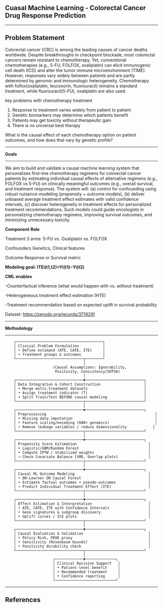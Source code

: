 ## **Cuasal Machine Learning - Colorectal Cancer Drug Response Prediction**

---
**Problem Statement**
---

Colorectal cancer (CRC) is among the leading causes of cancer deaths worldwide.
Despite breakthroughs in checkpoint blockade, most colorectal cancers remain resistant to chemotherapy. Yet, conventional chemotherapies (e.g., 5-FU, FOLFOX, oxaliplatin) can elicit immunogenic cell death (ICD) and alter the tumor immune microenvironment (TIME). However, responses vary widely between patients and are partly determined by genomic and immunologic heterogeneity. Chemotherapy with folfox(oxaliplatin, leucovorin, fluorouracil) remains a standard treatment, while fluorouracil(5-FU), oxaliplatin are also used.

key problems with chemotherapy treatment
1. Response to treatment varies widely from patient to patient
2. Genetic biomarkers may determine which patients benefit
3. Patients may get toxicity without therapeutic gain
4. There is no universal best therapy

What is the causal effect of each chemotherapy option on patient outcomes, and how does that vary by genetic profile?

___
**Goals**
___

We aim to build and validate a causal machine learning system that personalizes first-line chemotherapy regimens for colorectal cancer patients by estimating individual causal effects of alternative regimens (e.g., FOLFOX vs 5-FU) on clinically meaningful outcomes (e.g., overall survival, and treatment response). The system will: (a) control for confounding using robust nuisance-modeling (propensity + outcome models), (b) deliver unbiased average treatment effect estimates with valid confidence intervals, (c) discover heterogeneity in treatment effects for personalized treatment recommendations. Such models could guide oncologists in personalizing chemotherapy regimens, improving survival outcomes, and minimizing unnecessary toxicity.

**Component**	   **Role**

Treatment	   3 arms: 5-FU vs. Oxaliplatin vs. FOLFOX

Confounders	   Genetics, Clinical features

Outcome 	   Response or Survival metric



**Modeling goal:   ITEi​(t1​,t2​)=Yi​(t1​)−Yi​(t2​)**




**CML enables**

-Counterfactual inference (what would happen with vs. without treatment)

-Heterogeneous treatment effect estimation (HTE)

-Treatment recommendation based on expected uplift in survival probability



Dataset:  https://zenodo.org/records/3719291


---
**Methodology**
___

        ┌────────────────────────────────────────┐
        │ Clinical Problem Formulation           │
        │ • Define estimand (ATE, CATE, ITE)     │
        │ • Treatment groups & outcomes          │
        └───────────────────────────────┬────────┘
                                        │
                          (Causal Assumptions: Ignorability,
                           Positivity, Consistency/SUTVA)
                                        │
        ┌───────────────────────────────▼───────────────────────────┐
        │ Data Integration & Cohort Construction                    │
        │ • Merge multi-treatment datasets                          │
        │ • Assign treatment indicator (T)                          │
        │ • Split Train/Test BEFORE causal modeling                 │
        └───────────────────────────────┬───────────────────────────┘
                                        │
        ┌───────────────────────────────▼───────────────────────────┐
        │ Preprocessing                                                  │
        │ • Missing data imputation                                      │
        │ • Feature scaling/encoding (600+ genomics)                     │
        │ • Remove leakage variables / reduce dimensionality            │
        └───────────────────────────────┬───────────────────────────┘
                                        │
        ┌───────────────────────────────▼───────────────────────────┐
        │ Propensity Score Estimation                                 │
        │ • Logistic/GBM/Random Forest                                │
        │ • Compute IPTW / Stabilized weights                         │
        │ → Check Covariate Balance (SMD, Overlap plots)              │
        └───────────────────────────────┬───────────────────────────┘
                                        │
        ┌───────────────────────────────▼───────────────────────────┐
        │ Causal ML Outcome Modeling                                  │
        │ • DR-Learner OR Causal Forest                               │
        │ • Estimate factual outcomes + pseudo-outcomes               │
        │ → Predict Individual Treatment Effect (ITE)                 │
        └───────────────────────────────┬───────────────────────────┘
                                        │
        ┌───────────────────────────────▼───────────────────────────┐
        │ Effect Estimation & Interpretation                          │
        │ • ATE, CATE, ITE with Confidence Intervals                  │
        │ • Gene signatures & subgroup discovery                      │
        │ • Uplift curves / ICE plots                                 │
        └───────────────────────────────┬───────────────────────────┘
                                        │
        ┌───────────────────────────────▼───────────────────────────┐
        │ Causal Evaluation & Validation                              │
        │ • Policy Risk, PEHE proxy                                   │
        │ • Sensitivity (Rosenbaum bounds)                            │
        │ • Positivity durability check                               │
        └───────────────────────────────┬───────────────────────────┘
                                        │
                          ┌─────────────▼──────────────┐
                          │ Clinical Decision Support   │
                          │ • Patient-level benefit     │
                          │ • Recommended treatment     │
                          │ • Confidence reporting      │
                          └────────────────────────────┘


---
References
---
